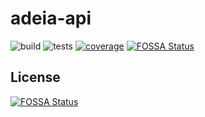 adeia-api
======================
![build](https://img.shields.io/github/workflow/status/arkn98/adeia-api/Build)
![tests](https://img.shields.io/github/workflow/status/arkn98/adeia-api/Tests?label=tests)
[![coverage](https://img.shields.io/coveralls/github/arkn98/adeia-api?color=red)](https://coveralls.io/github/arkn98/adeia-api)
[![FOSSA Status](https://app.fossa.com/api/projects/git%2Bgithub.com%2Farkn98%2Fadeia.svg?type=shield)](https://app.fossa.com/projects/git%2Bgithub.com%2Farkn98%2Fadeia?ref=badge_shield)


## License
[![FOSSA Status](https://app.fossa.com/api/projects/git%2Bgithub.com%2Farkn98%2Fadeia.svg?type=large)](https://app.fossa.com/projects/git%2Bgithub.com%2Farkn98%2Fadeia?ref=badge_large)
